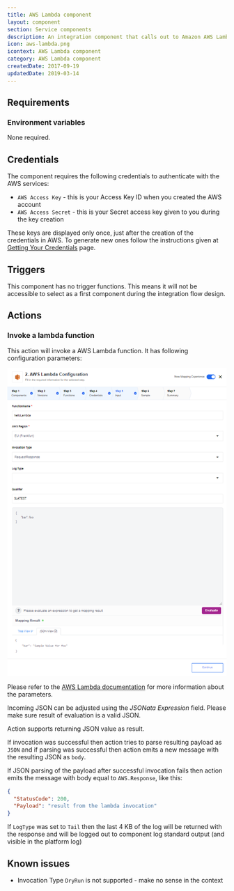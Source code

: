 ```yaml
---
title: AWS Lambda component
layout: component
section: Service components
description: An integration component that calls out to Amazon AWS Lambda API.
icon: aws-lambda.png
icontext: AWS Lambda component
category: AWS Lambda component
createdDate: 2017-09-19
updatedDate: 2019-03-14
---
```


## Requirements

### Environment variables

None required.

## Credentials

The component requires the following credentials to authenticate with the AWS services:

*   `AWS Access Key` - this is your Access Key ID when you created the AWS account
*   `AWS Access Secret` - this is your Secret access key given to you during the key creation

These keys are displayed only once, just after the creation of the credentials in AWS.
To generate new ones follow the instructions given at [Getting Your Credentials](https://docs.aws.amazon.com/sdk-for-javascript/v2/developer-guide/getting-your-credentials.html) page.

## Triggers

This component has no trigger functions. This means it will not be accessible to
select as a first component during the integration flow design.

## Actions

### Invoke a lambda function

This action will invoke a AWS Lambda function. It has following configuration parameters:

![AWS Lambda - configur input](img/invole-lambda-function-input.png)

Please refer to the [AWS Lambda documentation](http://docs.aws.amazon.com/lambda/latest/dg/API_Invoke.html) for
more information about the parameters.

Incoming JSON can be adjusted using the *JSONata Expression* field. Please make
sure result of evaluation is a valid JSON.

Action supports returning JSON value as result.

If invocation was successful then action tries to parse resulting payload
as `JSON` and if parsing was successful then action emits a new message
with the resulting JSON as `body`.

If JSON parsing of the payload after successful invocation fails then action emits the
message with body equal to `AWS.Response`, like this:

```json
{
  "StatusCode": 200,
  "Payload": "result from the lambda invocation"
}
```

If `LogType` was set to `Tail` then the last 4 KB of the log will be returned
with the response and will be logged out to component log standard output (and
visible in the platform log)

## Known issues

*   Invocation Type ``DryRun`` is not supported - make no sense in the context
